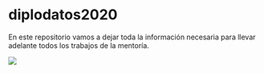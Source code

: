 # diplodatos2020
En este repositorio vamos a dejar toda la información necesaria para llevar adelante todos los trabajos de la mentoría.

![](https://github.com/fgpalacios/diplodatos2020/blob/master/graph.png)
